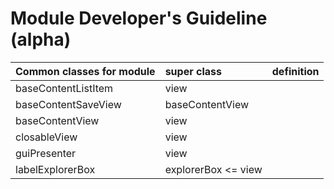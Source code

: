 # Module Developer's Guideline (alpha) #

| **Common classes for module** | **super class** | **definition** |
|:------------------------------|:----------------|:---------------|
|baseContentListItem            |view             |                |
|baseContentSaveView            |baseContentView  |                |
|baseContentView                |view             |                |
|closableView                   |view             |                |
|guiPresenter                   |view             |                |
|labelExplorerBox               |explorerBox <= view|                |